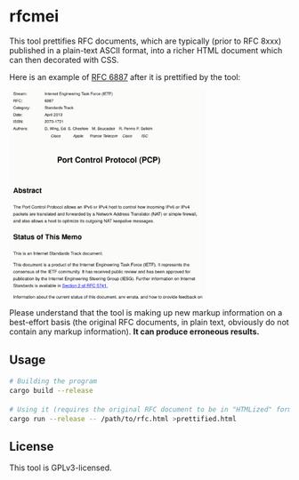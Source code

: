 # rfcmei

This tool prettifies RFC documents, which are typically (prior to RFC 8xxx)
published in a plain-text ASCII format, into a richer HTML document which can
then decorated with CSS.

Here is an example of [RFC 6887](https://www.rfc-editor.org/rfc/rfc6887) after
it is prettified by the tool:

<img src="./screenshot.png" alt="RFC 6887 prettified" width="70%">

Please understand that the tool is making up new markup information on a best-effort
basis (the original RFC documents, in plain text, obviously do not contain any
markup information). **It can produce erroneous results.**

## Usage

```bash
# Building the program
cargo build --release

# Using it (requires the original RFC document to be in "HTMLized" format)
cargo run --release -- /path/to/rfc.html >prettified.html
```

## License

This tool is GPLv3-licensed.
